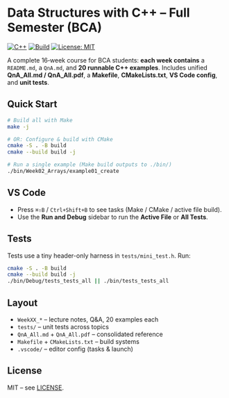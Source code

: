 # Data Structures with C++ – Full Semester (BCA)

[![C++](https://img.shields.io/badge/C%2B%2B-17-blue.svg)]()
[![Build](https://img.shields.io/github/actions/workflow/status/your-org/DataStructures-Course/ci.yml?label=CI)]()
[![License: MIT](https://img.shields.io/badge/License-MIT-green.svg)](LICENSE)

A complete 16‑week course for BCA students: **each week contains** a `README.md`, a `QnA.md`, and **20 runnable C++ examples**.
Includes unified **QnA_All.md / QnA_All.pdf**, a **Makefile**, **CMakeLists.txt**, **VS Code config**, and **unit tests**.

## Quick Start
```bash
# Build all with Make
make -j

# OR: Configure & build with CMake
cmake -S . -B build
cmake --build build -j

# Run a single example (Make build outputs to ./bin/)
./bin/Week02_Arrays/example01_create
```

## VS Code
- Press `⌘⇧B` / `Ctrl+Shift+B` to see tasks (Make / CMake / active file build).
- Use the **Run and Debug** sidebar to run the **Active File** or **All Tests**.

## Tests
Tests use a tiny header-only harness in `tests/mini_test.h`.
Run:
```bash
cmake -S . -B build
cmake --build build -j
./bin/Debug/tests_tests_all || ./bin/tests_tests_all
```

## Layout
- `WeekXX_*` – lecture notes, Q&A, 20 examples each
- `tests/` – unit tests across topics
- `QnA_All.md` + `QnA_All.pdf` – consolidated reference
- `Makefile` + `CMakeLists.txt` – build systems
- `.vscode/` – editor config (tasks & launch)

## License
MIT – see [LICENSE](LICENSE).
